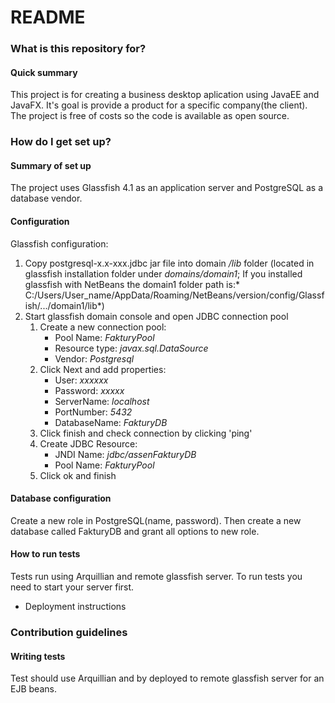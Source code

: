 # README #

### What is this repository for? ###

#### Quick summary ####
This project is for creating a business desktop aplication using JavaEE and JavaFX. It's goal is provide a product for a specific company(the client). The project is free of costs so the code is available as open source.



### How do I get set up? ###

#### Summary of set up ####

The project uses Glassfish 4.1 as an application server and PostgreSQL as a database vendor.

#### Configuration ####
Glassfish configuration:
1. Copy postgresql-x.x-xxx.jdbc jar file into domain */lib* folder (located in glassfish installation folder under *domains/domain1*; If you installed glassfish with NetBeans the domain1 folder path is:* C:/Users/User_name/AppData/Roaming/NetBeans/version/config/Glassfish/.../domain1/lib*)
2. Start glassfish domain console and open JDBC connection pool
    1. Create a new connection pool:
        - Pool Name: *FakturyPool*
        - Resource type: *javax.sql.DataSource*
        - Vendor: *Postgresql*
    2. Click Next and add properties: 
        - User: *xxxxxx*
        - Password: *xxxxx*
        - ServerName: *localhost*
        - PortNumber: *5432*
        - DatabaseName: *FakturyDB*
    3. Click finish and check connection by clicking 'ping'
    4. Create JDBC Resource:
        - JNDI Name: *jdbc/assenFakturyDB*
        - Pool Name: *FakturyPool*
    5. Click ok and finish

#### Database configuration ####
Create a new role in PostgreSQL(name, password). Then create a new database called FakturyDB and grant all options to new role.

#### How to run tests ####
Tests run using Arquillian and remote glassfish server. To run tests you need to start your server first. 

* Deployment instructions

### Contribution guidelines ###

#### Writing tests ####
Test should use Arquillian and by deployed to remote glassfish server for an EJB beans.